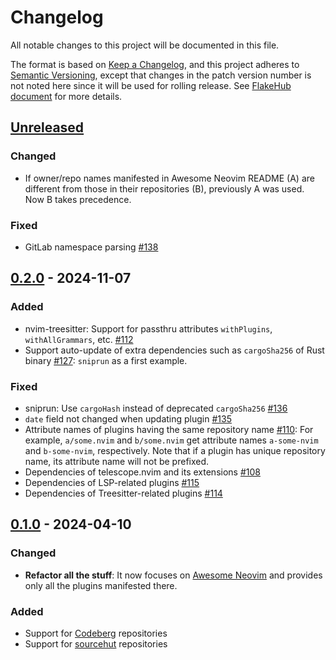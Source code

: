 # Changelog

All notable changes to this project will be documented in this file.

The format is based on [Keep a Changelog][1], and this project adheres
to [Semantic Versioning][2], except that changes in the patch version
number is not noted here since it will be used for rolling release.
See [FlakeHub document][3] for more details.

[1]: https://keepachangelog.com/en/1.1.0/
[2]: https://semver.org/spec/v2.0.0.html
[3]: https://flakehub.com/docs/publishing

## [Unreleased]

### Changed

- If owner/repo names manifested in Awesome Neovim README (A) are
  different from those in their repositories (B), previously A was used.
  Now B takes precedence.

### Fixed

- GitLab namespace parsing [#138]

[#138]: https://github.com/m15a/flake-awesome-neovim-plugins/issues/138

## [0.2.0] - 2024-11-07

### Added

- nvim-treesitter: Support for passthru attributes `withPlugins`,
  `withAllGrammars`, etc. [#112]
- Support auto-update of extra dependencies such as `cargoSha256`
  of Rust binary [#127]: `sniprun` as a first example.

### Fixed

- sniprun: Use `cargoHash` instead of deprecated `cargoSha256` [#136]
- `date` field not changed when updating plugin [#135]
- Attribute names of plugins having the same repository name [#110]:
  For example, `a/some.nvim` and `b/some.nvim` get attribute
  names `a-some-nvim` and `b-some-nvim`, respectively. Note that if a
  plugin has unique repository name, its attribute name will not be
  prefixed.
- Dependencies of telescope.nvim and its extensions [#108]
- Dependencies of LSP-related plugins [#115]
- Dependencies of Treesitter-related plugins [#114]

[#108]: https://github.com/m15a/flake-awesome-neovim-plugins/issues/108
[#110]: https://github.com/m15a/flake-awesome-neovim-plugins/issues/110
[#112]: https://github.com/m15a/flake-awesome-neovim-plugins/issues/112
[#114]: https://github.com/m15a/flake-awesome-neovim-plugins/issues/114
[#115]: https://github.com/m15a/flake-awesome-neovim-plugins/issues/115
[#127]: https://github.com/m15a/flake-awesome-neovim-plugins/issues/127
[#135]: https://github.com/m15a/flake-awesome-neovim-plugins/pull/135
[#136]: https://github.com/m15a/flake-awesome-neovim-plugins/issues/136

## [0.1.0] - 2024-04-10

### Changed

- **Refactor all the stuff**:
  It now focuses on [Awesome Neovim] and provides only all the plugins
  manifested there.

[Awesome Neovim]: https://github.com/rockerBOO/awesome-neovim

### Added

- Support for [Codeberg] repositories
- Support for [sourcehut] repositories

[Codeberg]: https://codeberg.org/
[sourcehut]: https://sr.ht/

[Unreleased]: https://github.com/m15a/flake-awesome-neovim-plugins/compare/v0.2.0...HEAD
[0.2.0]: https://github.com/m15a/flake-awesome-neovim-plugins/compare/v0.1.0...v0.2.0
[0.1.0]: https://github.com/m15a/flake-awesome-neovim-plugins/releases/tag/v0.1.0

<!-- vim:set tw=72 spell nowrap: -->
